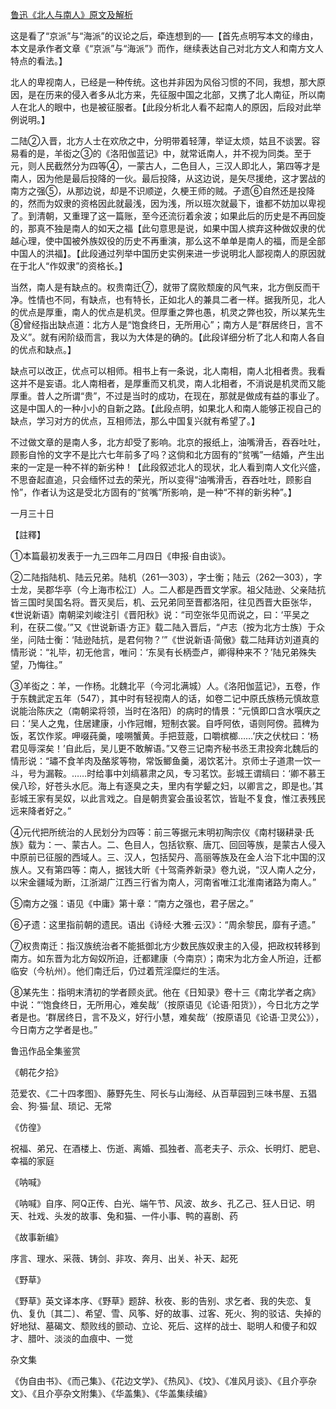 [鲁迅《北人与南人》原文及解析](https://www.vrrw.net/wx/8349.html)

这是看了“京派”与“海派”的议论之后，牵连想到的──【首先点明写本文的缘由，本文是承作者文章《“京派”与“海派”》而作，继续表达自己对北方文人和南方文人特点的看法。】

北人的卑视南人，已经是一种传统。这也并非因为风俗习惯的不同，我想，那大原因，是在历来的侵入者多从北方来，先征服中国之北部，又携了北人南征，所以南人在北人的眼中，也是被征服者。【此段分析北人看不起南人的原因，后段对此举例说明。】



二陆②入晋，北方人士在欢欣之中，分明带着轻薄，举证太烦，姑且不谈罢。容易看的是，羊衒之③的《洛阳伽蓝记》中，就常诋南人，并不视为同类。至于元，则人民截然分为四等④，一蒙古人，二色目人，三汉人即北人，第四等才是南人，因为他是最后投降的一伙。最后投降，从这边说，是矢尽援绝，这才罢战的南方之强⑤，从那边说，却是不识顺逆，久梗王师的贼。孑遗⑥自然还是投降的，然而为奴隶的资格因此就最浅，因为浅，所以班次就最下，谁都不妨加以卑视了。到清朝，又重理了这一篇账，至今还流衍着余波；如果此后的历史是不再回旋的，那真不独是南人的如天之福【此句意思是说，如果中国人摈弃这种做奴隶的优越心理，使中国被外族奴役的历史不再重演，那么这不单单是南人的福，而是全部中国人的洪福】。【此段通过列举中国历史实例来进一步说明北人鄙视南人的原因就在于北人“作奴隶”的资格长。】

当然，南人是有缺点的。权贵南迁⑦，就带了腐败颓废的风气来，北方倒反而干净。性情也不同，有缺点，也有特长，正如北人的兼具二者一样。据我所见，北人的优点是厚重，南人的优点是机灵。但厚重之弊也愚，机灵之弊也狡，所以某先生⑧曾经指出缺点道：北方人是“饱食终日，无所用心”；南方人是“群居终日，言不及义”。就有闲阶级而言，我以为大体是的确的。【此段详细分析了北人和南人各自的优点和缺点。】

缺点可以改正，优点可以相师。相书上有一条说，北人南相，南人北相者贵。我看这并不是妄语。北人南相者，是厚重而又机灵，南人北相者，不消说是机灵而又能厚重。昔人之所谓“贵”，不过是当时的成功，在现在，那就是做成有益的事业了。这是中国人的一种小小的自新之路。【此段点明，如果北人和南人能够正视自己的缺点，学习对方的优点，互相师法，那么中国复兴就有希望了。】

不过做文章的是南人多，北方却受了影响。北京的报纸上，油嘴滑舌，吞吞吐吐，顾影自怜的文字不是比六七年前多了吗？这倘和北方固有的“贫嘴”一结婚，产生出来的一定是一种不祥的新劣种！【此段叙述北人的现状，北人看到南人文化兴盛，不思奋起直追，只会缅怀过去的荣光，所以变得“油嘴滑舌，吞吞吐吐，顾影自怜”，作者认为这是受北方固有的“贫嘴”所影响，是一种“不祥的新劣种”。】

一月三十日





【註釋】

①本篇最初发表于一九三四年二月四日《申报·自由谈》。

②二陆指陆机、陆云兄弟。陆机（261—303），字士衡；陆云（262—303），字士龙，吴郡华亭（今上海市松江）人。二人都是西晋文学家。祖父陆逊、父亲陆抗皆三国时吴国名将。晋灭吴后，机、云兄弟同至晋都洛阳，往见西晋大臣张华，《世说新语》南朝梁刘峻注引《晋阳秋》说：“司空张华见而说之，曰：‘平吴之利，在获二俊。’”又《世说新语·方正》载二陆入晋后，“卢志（按为北方士族）于众坐，问陆士衡：‘陆逊陆抗，是君何物？’”《世说新语·简傲》载二陆拜访刘道真的情形说：“礼毕，初无他言，唯问：‘东吴有长柄壶卢，卿得种来不？’陆兄弟殊失望，乃悔往。”

③羊衒之：羊，一作杨。北魏北平（今河北满城）人。《洛阳伽蓝记》，五卷，作于东魏武定五年（547），其中时有轻视南人的话，如卷二记中原氏族杨元慎故意说能治陈庆之（南朝梁将领，当时在洛阳）的病时的情景：“元慎即口含水噀庆之曰：‘吴人之鬼，住居建康，小作冠帽，短制衣裳。自呼阿依，语则阿傍。菰稗为饭，茗饮作浆。呷啜莼羹，唼嗍蟹黄。手把荳蔲，口嚼槟榔……’庆之伏枕曰：‘杨君见辱深矣！’自此后，吴儿更不敢解语。”又卷三记南齐秘书丞王肃投奔北魏后的情形说：“璛不食羊肉及酪浆等物，常饭鲫鱼羹，渴饮茗汁。京师士子道肃一饮一斗，号为漏鞍。……时给事中刘缟慕肃之风，专习茗饮。彭城王谓缟曰：‘卿不慕王侯八珍，好苍头水厄。海上有逐臭之夫，里内有学颦之妇，以卿言之，即是也。’其彭城王家有吴奴，以此言戏之。自是朝贵宴会虽设茗饮，皆耻不复食，惟江表残民远来降者好之。”

④元代把所统治的人民划分为四等：前三等据元末明初陶宗仪《南村辍耕录·氏族》载为：一、蒙古人。二、色目人，包括钦察、唐兀、回回等族，是蒙古人侵入中原前已征服的西域人。三、汉人，包括契丹、高丽等族及在金人治下北中国的汉族人。又有第四等：南人，据钱大昕《十驾斋养新录》卷九说，“汉人南人之分，以宋金疆域为断，江浙湖广江西三行省为南人，河南省唯江北淮南诸路为南人。”

⑤南方之强：语见《中庸》第十章：“南方之强也，君子居之。”

⑥孑遗：这里指前朝的遗民。语出《诗经·大雅·云汉》：“周余黎民，靡有孑遗。”

⑦权贵南迁：指汉族统治者不能抵御北方少数民族奴隶主的入侵，把政权转移到南方。如东晋为北方匈奴所迫，迁都建康（今南京）；南宋为北方金人所迫，迁都临安（今杭州）。他们南迁后，仍过着荒淫糜烂的生活。

⑧某先生：指明末清初的学者顾炎武。他在《日知录》卷十三《南北学者之病》中说：“‘饱食终日，无所用心，难矣哉’（按原语见《论语·阳货》），今日北方之学者是也。‘群居终日，言不及义，好行小慧，难矣哉’（按原语见《论语·卫灵公》），今日南方之学者是也。”

鲁迅作品全集鉴赏

《朝花夕拾》

范爱农、《二十四孝图》、藤野先生、阿长与山海经、从百草园到三味书屋、五猖会、狗·猫·鼠、琐记、无常

《仿徨》

祝福、弟兄、在酒楼上、伤逝、离婚、孤独者、高老夫子、示众、长明灯、肥皂、幸福的家庭

《呐喊》

《呐喊》自序、阿Q正传、白光、端午节、风波、故乡、孔乙己、狂人日记、明天、社戏、头发的故事、兔和猫、一件小事、鸭的喜剧、药

《故事新编》

序言、理水、采薇、铸剑、非攻、奔月、出关、补天、起死

《野草》

《野草》英文译本序、《野草》题辞、秋夜、影的告别、求乞者、我的失恋、复仇、复仇〔其二〕、希望、雪、风筝、好的故事、过客、死火、狗的驳诘、失掉的好地狱、墓碣文、颓败线的颤动、立论、死后、这样的战士、聪明人和傻子和奴才、腊叶、淡淡的血痕中、一觉

杂文集

《伪自由书》、《而己集》、《花边文学》、《热风》、《坟》、《准风月谈》、《且介亭杂文》、《且介亭杂文附集》、《华盖集》、《华盖集续编》

